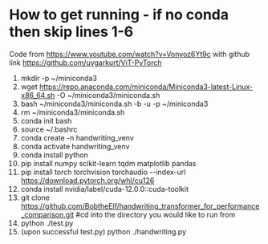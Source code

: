 # How to get running - if no conda then skip lines 1-6

Code from https://www.youtube.com/watch?v=Vonyoz6Yt9c with github link https://github.com/uygarkurt/ViT-PyTorch

1. mkdir -p ~/miniconda3
2. wget https://repo.anaconda.com/miniconda/Miniconda3-latest-Linux-x86_64.sh -O ~/miniconda3/miniconda.sh
3. bash ~/miniconda3/miniconda.sh -b -u -p ~/miniconda3
4. rm ~/miniconda3/miniconda.sh
5. conda init bash
6. source ~/.bashrc
7. conda create -n handwriting_venv
8. conda activate handwriting_venv
8. conda install python
9. pip install numpy scikit-learn tqdm matplotlib pandas
10. pip install torch torchvision torchaudio --index-url https://download.pytorch.org/whl/cu126
11. conda install nvidia/label/cuda-12.0.0::cuda-toolkit
12. git clone https://github.com/BobtheElf/handwriting_transformer_for_performance_comparison.git #cd into the directory you would like to run from
13. python ./test.py
14. (upon successful test.py) python ./handwriting.py